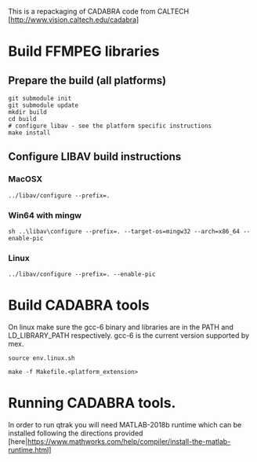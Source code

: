 This is a repackaging of CADABRA code from CALTECH [http://www.vision.caltech.edu/cadabra]


# Build FFMPEG libraries

## Prepare the build (all platforms)
```
git submodule init
git submodule update
mkdir build
cd build
# configure libav - see the platform specific instructions
make install
```

## Configure LIBAV build instructions

### MacOSX
```
../libav/configure --prefix=.
```

### Win64 with mingw
```
sh ..\libav\configure --prefix=. --target-os=mingw32 --arch=x86_64 --enable-pic
```

### Linux
```
../libav/configure --prefix=. --enable-pic
```

# Build CADABRA tools

On linux make sure the gcc-6 binary and libraries are in the PATH and LD_LIBRARY_PATH respectively.
gcc-6 is the current version supported by mex. 

```
source env.linux.sh
```
```
make -f Makefile.<platform_extension>
```


# Running CADABRA tools.

In order to run qtrak you will need MATLAB-2018b runtime which can be installed following the directions provided [here|https://www.mathworks.com/help/compiler/install-the-matlab-runtime.html]